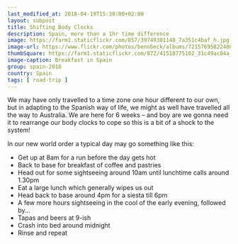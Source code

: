 ```yaml
---
last_modified_at: 2018-04-19T15:30:00+02:00
layout: subpost
title: Shifting Body Clocks
description: Spain, more than a 1hr time difference
image: https://farm1.staticflickr.com/857/39749301140_7a351c4baf_h.jpg
image-url: https://www.flickr.com/photos/bennbeck/albums/72157695822486855
thumbSquare: https://farm1.staticflickr.com/872/41518775102_31c49ac04a_q.jpg
image-caption: Breakfast in Spain
group: spain-2018
country: Spain
tags: [ road-trip ]
---
```


We may have only travelled to a time zone one hour different to our own, but in adapting to the Spanish way of life, we might as well have travelled all the way to Australia. 
We are here for 6 weeks – and boy are we gonna need it to rearrange our body clocks to cope so this is a bit of a shock to the system! 

In our new world order a typical day may go something like this: 

* Get up at 8am for a run before the day gets hot
* Back to base for breakfast of coffee and pastries
* Head out for some sightseeing around 10am until lunchtime calls around 1.30pm
* Eat a large lunch which generally wipes us out
* Head back to base around 4pm for a siesta till 6pm
* A few more hours sightseeing in the cool of the early evening, followed by...
* Tapas and beers at 9-ish
* Crash into bed around midnight
* Rinse and repeat